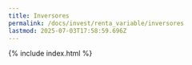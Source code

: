 ```yaml
---
title: Inversores
permalink: /docs/invest/renta_variable/inversores
lastmod: 2025-07-03T17:58:59.696Z
---
```


{% include index.html %}
